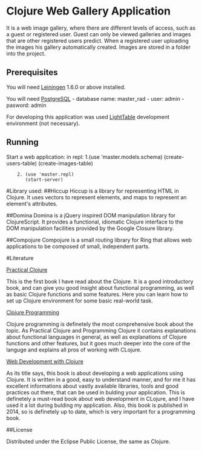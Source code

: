 # Clojure Web Gallery Application
It is a web image gallery, where there are different levels of access, such as a guest or registered user. 
Guest can only be viewed galleries and images that are other registered users predict. 
When a registered user uploading the images his gallery automatically created. 
Images are stored in a folder into the project. 

## Prerequisites

You will need [Leiningen][1] 1.6.0 or above installed.

You will need [PostgreSQL][2]
	- database name: master_rad
	- user: admin
	- pasword: admin

For developing this application was used [LightTable][3] development environment (not necessary).
	
[1]: https://github.com/technomancy/leiningen
[2]: http://www.postgresql.org/
[3]: http://www.lighttable.com/

## Running

Start a web application:
	in repl:
		1.(use 'master.models.schema)
		  (create-users-table)
		  (create-images-table)
		
		2. (use 'master.repl)
		   (start-server)

#Library used:
##Hiccup
Hiccup is a library for representing HTML in Clojure. It uses vectors to represent elements, and maps to represent an element's attributes.

##Domina
Domina is a jQuery inspired DOM manipulation library for ClojureScript. It provides a functional, idiomatic Clojure interface to the DOM manipulation facilities provided by the Google Closure library.

##Compojure
Compojure is a small routing library for Ring that allows web applications to be composed of small, independent parts.

#Literature

[Practical Clojure](http://www.amazon.com/Practical-Clojure-Experts-Voice-Source-ebook/dp/B003VM7G3S)

  This is the first book I have read about the Clojure. It is a good introductory book, and can give you good insight about functional programming, as well as basic Clojure functions and some features. Here you can learn how to set up Clojure environment for some basic real-world task. 


[Clojure Programming](http://www.amazon.com/Clojure-Programming-Chas-Emerick/dp/1449394701/ref=pd_sim_b_1?ie=UTF8&refRID=0KCSHHVCSA3Z3YCX6JAF)

  Clojure programming is definetely the most comprehensive book about the topic. As Practical Clojure and Programming Clojure it contains explanations about functional languages in general, as well as explanations of Clojure functions and other features, but it goes much deeper into the core of the languge and explains all pros of working with CLojure.

[Web Development with Clojure](http://www.amazon.com/Web-Development-Clojure-Build-Bulletproof/dp/1937785645/ref=pd_sim_b_3?ie=UTF8&refRID=0KCSHHVCSA3Z3YCX6JAF)

  As its title says, this book is about developing a web applications using Clojure. It is written in a good, easy to understand manner, and for me it has excellent informations about vastly available libraries, tools and good practices out there, that can be used in bulding your application. This is definetely a must-read book about web development in CLojure, and I have used it a lot during bulding my application. Also, this book is published in 2014, so is definetely up to date, which is very important for a programming book. 

##License

Distributed under the Eclipse Public License, the same as Clojure.


